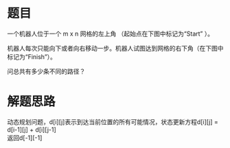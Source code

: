 # 题目
一个机器人位于一个 m x n 网格的左上角 （起始点在下图中标记为“Start” ）。  

机器人每次只能向下或者向右移动一步。机器人试图达到网格的右下角（在下图中标记为“Finish”）。  

问总共有多少条不同的路径？

# 解题思路
动态规划问题，d[i][j]表示到达当前位置的所有可能情况，状态更新方程d[i][j] = d[i-1][j] + d[i][j-1]  
返回d[-1][-1]